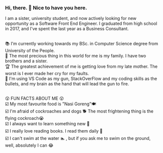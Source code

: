 ### Hi, there. 👋 Nice to have you here.
I am a sister, university student, and now actively looking for new opportunity as a Software Front End Engineer. I graduated from high school in 2017, and I've spent the last year as a Business Consultant.</br></br>

📚 I'm currently working towards my BSc. in Computer Science degree from University of the People.</br>
💎 The most precious thing in this world for me is my family. I have two brothers and a sister.</br>
🏆 The greatest achievement of me is getting love from my late mother. The worst is I ever made her cry for my faults.</br>
🔫 I'm using VS Code as my gun, StackOverFlow and my coding skills as the bullets, and my brain as the hand that will lead the gun to fire.</br></br>

😲 FUN FACTS ABOUT ME 😲</br>
☑️ My most favourite food is "Nasi Goreng"🍽</br>
☑️ I'm afraid of cockroaches and dogs 🐕 The most frightening thing is the flying cockroach😭</br>
☑️ I always want to learn something new 🔬</br>
☑️ I really love reading books. I read them daily 📖</br>
☑️ I can't swim at the water 🏊 , but if you ask me to swim on the ground, well, absolutely I can 😂</br>

<!--
**richapurba/richapurba** is a ✨ _special_ ✨ repository because its `README.md` (this file) appears on your GitHub profile.

Here are some ideas to get you started:

- 🔭 I’m currently working on ...
- 🌱 I’m currently learning ...
- 👯 I’m looking to collaborate on ...
- 🤔 I’m looking for help with ...
- 💬 Ask me about ...
- 📫 How to reach me: ...
- 😄 Pronouns: ...
- ⚡ Fun fact: ...
-->
